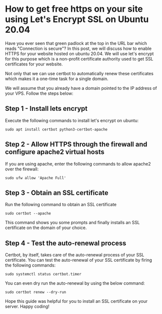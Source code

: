 # How to get free https on your site using Let's Encrypt SSL on Ubuntu 20.04

Have you ever seen that green padlock at the top in the URL bar which reads "Connection is secure"? In this post, we will discuss how to enable HTTPS for your website hosted on  ubuntu 20.04. We will use let's encrypt for this purpose which is a non-profit  certificate authority used to get SSL certificates for your website. 

Not only that we can use  certbot to automatically renew these certificates which makes it a one-time task for a single domain.

We will assume that you already have a domain pointed to the IP address of your VPS. Follow the steps below:


## Step 1 - Install lets encrypt
Execute the following commands to install let's encrypt on  ubuntu:
```
sudo apt install certbot python3-certbot-apache
```
## Step 2 - Allow HTTPS through the firewall and configure apache2 virtual hosts
If you are using apache, enter the following commands to allow apache2 over the firewall:
```
sudo ufw allow 'Apache Full'
```
## Step 3 - Obtain an SSL certificate
Run the following command to obtain an SSL certificate
```
sudo certbot --apache
```

This command shows you some prompts and finally installs an SSL certificate on the domain of your choice.

## Step 4 - Test the auto-renewal process
 Certbot, by itself, takes care of the auto-renewal process of your SSL certificate. You can test the auto-renewal of your SSL certificate by firing the following commands:
```
sudo systemctl status certbot.timer
```
You can even dry run the auto-renewal by using the below command:
```
sudo certbot renew --dry-run
```
Hope this guide was helpful for you to install an SSL certificate on your  server. Happy coding!
